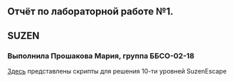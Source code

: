 ## Отчёт по лабораторной работе №1.
## SUZEN

### Выполнила Прошакова Мария, группа ББСО-02-18

[Здесь](https://github.com/i-mary/OS/tree/master/Lab_1/scripts) представлены скрипты для решения 10-ти уровней SuzenEscape
